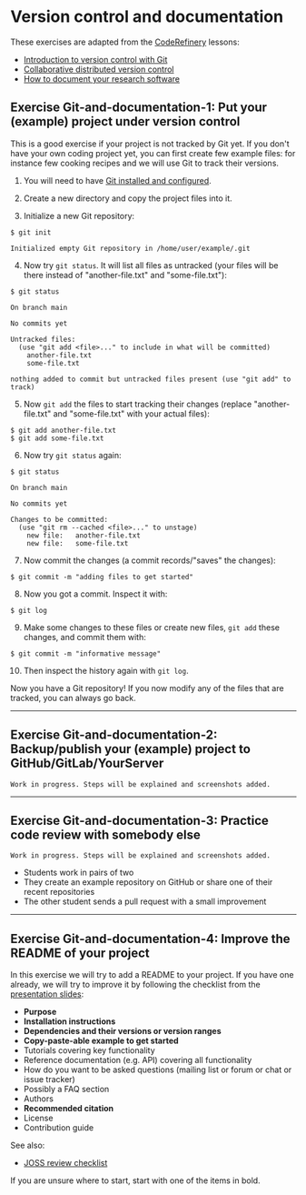 # Version control and documentation

These exercises are adapted from the [CodeRefinery](https://coderefinery.org/) lessons:
- [Introduction to version control with Git](https://coderefinery.github.io/git-intro/)
- [Collaborative distributed version control](https://coderefinery.github.io/git-collaborative/)
- [How to document your research software](https://coderefinery.github.io/documentation/)


## Exercise Git-and-documentation-1: Put your (example) project under version control

This is a good exercise if your project is not tracked by Git yet. If you don't
have your own coding project yet, you can first create few example files: for
instance few cooking recipes and we will use Git to track their versions.

1. You will need to have [Git installed and configured](https://coderefinery.github.io/installation/shell-and-git/).

2. Create a new directory and copy the project files into it.

3. Initialize a new Git repository:
```console
$ git init

Initialized empty Git repository in /home/user/example/.git
```

4. Now try `git status`. It will list all files as untracked (your files will
   be there instead of "another-file.txt" and "some-file.txt"):
```console
$ git status

On branch main

No commits yet

Untracked files:
  (use "git add <file>..." to include in what will be committed)
	another-file.txt
	some-file.txt

nothing added to commit but untracked files present (use "git add" to track)
```

5. Now `git add` the files to start tracking their changes (replace
   "another-file.txt" and "some-file.txt" with your actual files):
```console
$ git add another-file.txt
$ git add some-file.txt
```

6. Now try `git status` again:
```console
$ git status

On branch main

No commits yet

Changes to be committed:
  (use "git rm --cached <file>..." to unstage)
	new file:   another-file.txt
	new file:   some-file.txt
```

7. Now commit the changes (a commit records/"saves" the changes):
```console
$ git commit -m "adding files to get started"
```

8. Now you got a commit. Inspect it with:
```console
$ git log
```

9. Make some changes to these files or create new files, `git add` these
   changes, and commit them with:
```console
$ git commit -m "informative message"
```

10. Then inspect the history again with `git log`.

Now you have a Git repository! If you now modify any of the files that are
tracked, you can always go back.

---

## Exercise Git-and-documentation-2: Backup/publish your (example) project to GitHub/GitLab/YourServer

```{instructor-note}
Work in progress. Steps will be explained and screenshots added.
```

---

## Exercise Git-and-documentation-3: Practice code review with somebody else

```{instructor-note}
Work in progress. Steps will be explained and screenshots added.
```

- Students work in pairs of two
- They create an example repository on GitHub or share one of their recent repositories
- The other student sends a pull request with a small improvement

---

## Exercise Git-and-documentation-4: Improve the README of your project

In this exercise we will try to add a README to your project. If you have one
already, we will try to improve it by following the checklist from the
[presentation
slides](https://cicero.xyz/v3/remark/0.14.0/github.com/coderefinery/research-software-engineering/main/presentation.md/):

- **Purpose**
- **Installation instructions**
- **Dependencies and their versions or version ranges**
- **Copy-paste-able example to get started**
- Tutorials covering key functionality
- Reference documentation (e.g. API) covering all functionality
- How do you want to be asked questions (mailing list or forum or chat or issue tracker)
- Possibly a FAQ section
- Authors
- **Recommended citation**
- License
- Contribution guide

See also:
- [JOSS review checklist](https://joss.readthedocs.io/en/latest/review_checklist.html)

If you are unsure where to start, start with one of the items in bold.
